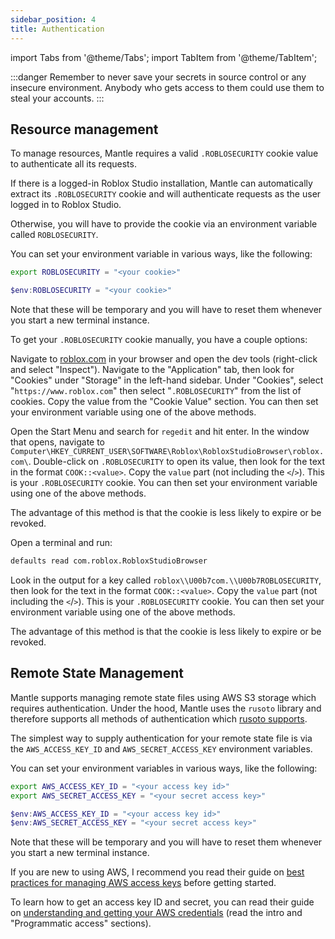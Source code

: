 ```yaml
---
sidebar_position: 4
title: Authentication
---
```


import Tabs from '@theme/Tabs';
import TabItem from '@theme/TabItem';

:::danger
Remember to never save your secrets in source control or any insecure environment. Anybody who gets
access to them could use them to steal your accounts.
:::

## Resource management

To manage resources, Mantle requires a valid `.ROBLOSECURITY` cookie value to authenticate all its
requests.

If there is a logged-in Roblox Studio installation, Mantle can automatically
extract its `.ROBLOSECURITY` cookie and will authenticate requests as the user
logged in to Roblox Studio.

Otherwise, you will have to provide the cookie via an environment variable called `ROBLOSECURITY`.

You can set your environment variable in various ways, like the following:

```bash title="Bash"
export ROBLOSECURITY = "<your cookie>"
```

```ps1 title="PowerShell"
$env:ROBLOSECURITY = "<your cookie>"
```

Note that these will be temporary and you will have to reset them whenever you start a new terminal
instance.

To get your `.ROBLOSECURITY` cookie manually, you have a couple options:

<Tabs>
<TabItem value="browser" label="From Browser Dev Tools" default>

Navigate to [roblox.com](https://www.roblox.com) in your browser and open the dev tools (right-click
and select "Inspect"). Navigate to the "Application" tab, then look for "Cookies" under "Storage" in
the left-hand sidebar. Under "Cookies", select "`https://www.roblox.com`" then select
"`.ROBLOSECURITY`" from the list of cookies. Copy the value from the "Cookie Value" section. You can
then set your environment variable using one of the above methods.

</TabItem>
<TabItem value="windows-studio" label="From Roblox Studio (Windows)">

Open the Start Menu and search for `regedit` and hit enter. In the window that opens, navigate to
`Computer\HKEY_CURRENT_USER\SOFTWARE\Roblox\RobloxStudioBrowser\roblox.com\`. Double-click on
`.ROBLOSECURITY` to open its value, then look for the text in the format `COOK::<value>`. Copy the
`value` part (not including the `<`/`>`). This is your `.ROBLOSECURITY` cookie. You can then set
your environment variable using one of the above methods.

The advantage of this method is that the cookie is less likely to expire or be revoked.

</TabItem>
<TabItem value="macos-studio" label="From Roblox Studio (MacOS)" default>

Open a terminal and run:

```sh
defaults read com.roblox.RobloxStudioBrowser
```

Look in the output for a key called `roblox\\U00b7com.\\U00b7ROBLOSECURITY`,
then look for the text in the format `COOK::<value>`. Copy the `value` part (not
including the `<`/`>`). This is your `.ROBLOSECURITY` cookie. You can then set
your environment variable using one of the above methods.

The advantage of this method is that the cookie is less likely to expire or be
revoked.

</TabItem>
</Tabs>

## Remote State Management

Mantle supports managing remote state files using AWS S3 storage which requires authentication.
Under the hood, Mantle uses the `rusoto` library and therefore supports all methods of
authentication which [rusoto
supports](https://github.com/rusoto/rusoto/blob/master/AWS-CREDENTIALS.md#credentials).

The simplest way to supply authentication for your remote state file is via the `AWS_ACCESS_KEY_ID`
and `AWS_SECRET_ACCESS_KEY` environment variables.

You can set your environment variables in various ways, like the following:

```bash title="Bash"
export AWS_ACCESS_KEY_ID = "<your access key id>"
export AWS_SECRET_ACCESS_KEY = "<your secret access key>"
```

```ps1 title="PowerShell"
$env:AWS_ACCESS_KEY_ID = "<your access key id>"
$env:AWS_SECRET_ACCESS_KEY = "<your secret access key>"
```

Note that these will be temporary and you will have to reset them whenever you start a new terminal
instance.

If you are new to using AWS, I recommend you read their guide on [best practices for managing AWS
access keys](https://docs.aws.amazon.com/general/latest/gr/aws-access-keys-best-practices.html)
before getting started.

To learn how to get an access key ID and secret, you can read their guide on [understanding and
getting your AWS credentials](https://docs.aws.amazon.com/general/latest/gr/aws-sec-cred-types.html)
(read the intro and "Programmatic access" sections).
